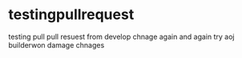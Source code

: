 # testingpullrequest
testing pull pull resuest from develop chnage again and again try aoj
builderwon damage chnages
